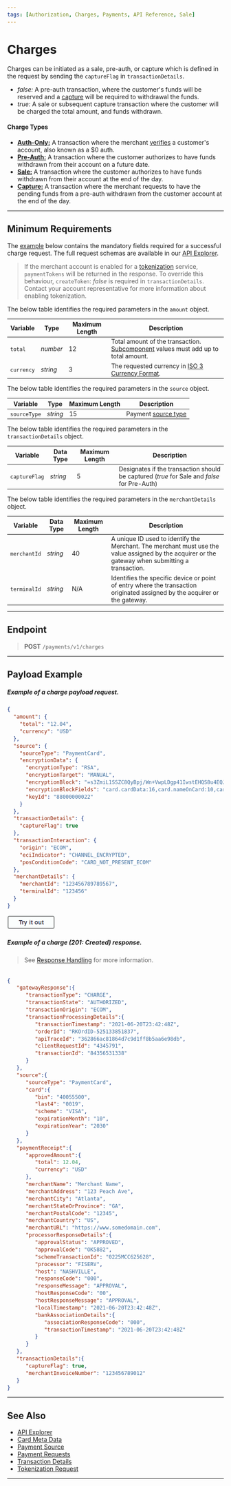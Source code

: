 ```yaml
---
tags: [Authorization, Charges, Payments, API Reference, Sale]
---
```


# Charges

Charges can be initiated as a sale, pre-auth, or capture which is defined in the request by sending the `captureFlag` in `transactionDetails`.

- *false:* A pre-auth transaction, where the customer's funds will be reserved and a [capture](?path=docs/Resources/API-Documents/Payments/Capture.md) will be required to withdrawal the funds.
- *true:* A sale or subsequent capture transaction where the customer will be charged the total amount, and funds withdrawn.

#### Charge Types

- [**Auth-Only:**](?path=docs/Resources/FAQs-Glossary/Glossary.md#authorization) A transaction where the merchant [verifies](?path=docs/Resources/API-Documents/Payments_VAS/Verification.md) a customer's account, also known as a $0 auth.
- [**Pre-Auth:**](?path=docs/Resources/FAQs-Glossary/Glossary.md#preauth) A transaction where the customer authorizes to have funds withdrawn from their account on a future date.
- [**Sale:**](?path=docs/Resources/FAQs-Glossary/Glossary.md#sale) A transaction where the customer authorizes to have funds withdrawn from their account at the end of the day.
- [**Capture:**](?path=docs/Resources/API-Documents/Payments/Capture.md) A transaction where the merchant requests to have the pending funds from a pre-auth withdrawn from the customer account at the end of the day.

---

## Minimum Requirements

The [example](#payload-example) below contains the mandatory fields required for a successful charge request. The full request schemas are available in our [API Explorer](../api/?type=post&path=/payments/v1/charge).

<!--theme:info-->
> If the merchant account is enabled for a [tokenization](?path=docs/Resources/API-Documents/Payments_VAS/Payment-Token.md) service, `paymentTokens` will be returned in the response. To override this behaviour, `createToken`: _false_ is required in `transactionDetails`. Contact your account representative for more information about enabling tokenization.

<!--
type: tab
titles: amount, source, transactionDetails, merchantDetails
-->

The below table identifies the required parameters in the `amount` object.

|Variable |  Type| Maximum Length | Description|
|---------|----------|----------------|---------|
| `total` | *number* | 12 | Total amount of the transaction. [Subcomponent](?path=docs/Resources/Master-Data/Amount-Components.md) values must add up to total amount. |
| `currency` | *string* | 3 | The requested currency in [ISO 3 Currency Format](?path=docs/Resources/Master-Data/Currency-Code.md).|

<!--
type: tab
-->

The below table identifies the required parameters in the `source` object.

| Variable | Type| Maximum Length | Description |
|---------|----------|----------------|---------|
|`sourceType` | *string* | 15 | Payment [source type](?path=docs/Resources/Guides/Payment-Sources/Source-Type.md) |

<!--
type: tab
-->

The below table identifies the required parameters in the `transactionDetails` object.

| Variable | Data Type| Maximum Length | Description |
|---------|----------|----------------|---------|
|`captureFlag` | *string* | 5 | Designates if the transaction should be captured (*true* for Sale and *false* for Pre-Auth)|

<!--
type: tab
-->

The below table identifies the required parameters in the `merchantDetails` object.

| Variable | Data Type| Maximum Length | Description |
|---------|----------|----------------|---------|
|`merchantId` | *string* | 40 | A unique ID used to identify the Merchant. The merchant must use the value assigned by the acquirer or the gateway when submitting a transaction. |
|`terminalId` | *string* | N/A |Identifies the specific device or point of entry where the transaction originated assigned by the acquirer or the gateway. |

<!-- type: tab-end -->

---

## Endpoint
<!-- theme: success -->
>**POST** `/payments/v1/charges`

---

## Payload Example

<!--
type: tab
titles: Request, Response
-->

##### Example of a charge payload request.

```json
{
  "amount": {
    "total": "12.04",
    "currency": "USD"
  },
  "source": {
    "sourceType": "PaymentCard",
    "encryptionData": {
      "encryptionType": "RSA",
      "encryptionTarget": "MANUAL",
      "encryptionBlock": "=s3ZmiL1SSZC8QyBpj/Wn+VwpLDgp41IwstEHQS8u4EQJ....",
      "encryptionBlockFields": "card.cardData:16,card.nameOnCard:10,card.expirationMonth:2,card.expirationYear:4,card.securityCode:3",
      "keyId": "88000000022"
    }
  },
  "transactionDetails": {
    "captureFlag": true
  },
  "transactionInteraction": {
    "origin": "ECOM",
    "eciIndicator": "CHANNEL_ENCRYPTED",
    "posConditionCode": "CARD_NOT_PRESENT_ECOM"
  },
  "merchantDetails": {
    "merchantId": "123456789789567",
    "terminalId": "123456"
  }
}
```

[![Try it out](../../../../assets/images/button.png)](../api/?type=post&path=/payments/v1/charges)

<!--
type: tab
-->

##### Example of a charge (201: Created) response.

<!-- theme: info -->
> See [Response Handling](?path=docs/Resources/Guides/Response-Codes/Response-Handling.md) for more information.

```json

{
   "gatewayResponse":{
      "transactionType": "CHARGE",
      "transactionState": "AUTHORIZED",
      "transactionOrigin": "ECOM",
      "transactionProcessingDetails":{
         "transactionTimestamp": "2021-06-20T23:42:48Z",
         "orderId": "RKOrdID-525133851837",
         "apiTraceId": "362866ac81864d7c9d1ff8b5aa6e98db",
         "clientRequestId": "4345791",
         "transactionId": "84356531338"
      }
   },
   "source":{
      "sourceType": "PaymentCard",
      "card":{
         "bin": "40055500",
         "last4": "0019",
         "scheme": "VISA",
         "expirationMonth": "10",
         "expirationYear": "2030"
      }
   },
   "paymentReceipt":{
      "approvedAmount":{
         "total": 12.04,
         "currency": "USD"
      },
      "merchantName": "Merchant Name",
      "merchantAddress": "123 Peach Ave",
      "merchantCity": "Atlanta",
      "merchantStateOrProvince": "GA",
      "merchantPostalCode": "12345",
      "merchantCountry": "US",
      "merchantURL": "https://www.somedomain.com",
      "processorResponseDetails":{
         "approvalStatus": "APPROVED",
         "approvalCode": "OK5882",
         "schemeTransactionId": "0225MCC625628",
         "processor": "FISERV",
         "host": "NASHVILLE",
         "responseCode": "000",
         "responseMessage": "APPROVAL",
         "hostResponseCode": "00",
         "hostResponseMessage": "APPROVAL",
         "localTimestamp": "2021-06-20T23:42:48Z",
         "bankAssociationDetails":{
            "associationResponseCode": "000",
            "transactionTimestamp": "2021-06-20T23:42:48Z"
         }
      }
   },
   "transactionDetails":{
      "captureFlag": true,
      "merchantInvoiceNumber": "123456789012"
   }
}
```

<!-- type: tab-end -->

---

## See Also

- [API Explorer](../api/?type=post&path=/payments/v1/charges)
- [Card Meta Data](?path=docs/Resources/Master-Data/Card-Details.md)
- [Payment Source](?path=docs/Resources/Guides/Payment-Sources/Source-Type.md)
- [Payment Requests](?path=docs/Resources/API-Documents/Payments/Payments.md)
- [Transaction Details](?path=docs/Resources/Master-Data/Transaction-Details.md)
- [Tokenization Request](?path=docs/Resources/API-Documents/Payments_VAS/Payment-Token.md)

---
